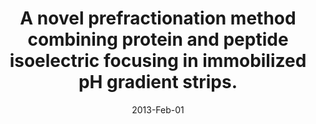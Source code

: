 ---
link: https://dx.doi.org/10.1021/pr300817y
journal: Journal of proteome research
title: A novel prefractionation method combining protein and peptide isoelectric focusing in immobilized pH gradient strips.
date: 2013-Feb-01
authors: Pernemalm, M, Lehtiö, J
---